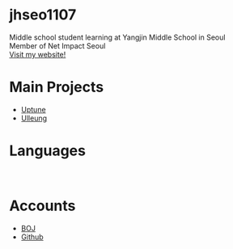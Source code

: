 # jhseo1107
Middle school student learning at Yangjin Middle School in Seoul  
Member of Net Impact Seoul  
[Visit my website!](https://jhseo1107.kro.kr)

# Main Projects
- [Uptune](http://uptune.kro.kr/)
- [Ulleung](http://울릉.메인.한국/)

# Languages
<a href="https://sourcerer.io/jhseo1107"><img src="https://img.shields.io/badge/Java-181%20commits-orange.svg" alt=""></a> <a href="https://sourcerer.io/jhseo1107"><img src="https://img.shields.io/badge/Kotlin-56%20commits-green.svg" alt=""></a>


# Accounts
- [BOJ](https://acmicpc.net/user/jhseo1107)  
- [Github](https://github.com/jhseo1107)  
